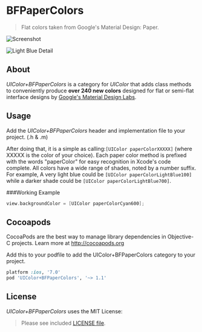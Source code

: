 BFPaperColors
=============

> Flat colors taken from Google's Material Design: Paper.

![Screenshot](https://raw.githubusercontent.com/bfeher/BFPaperColors/master/iOS%20Simulator%20Screen%20shot%20Jul%2017,%202014,%2015.35.22.png "Screenshot")

![Light Blue Detail](https://raw.githubusercontent.com/bfeher/BFPaperColors/master/iOS%20Simulator%20Screen%20shot%20Jul%2017,%202014,%2015.35.32.png "Light Blue Detail")


About
---------
_UIColor+BFPaperColors_ is a category for _UIColor_ that adds class methods to conveniently produce **over 240 new colors** designed for flat or semi-flat interface designs by [Google's Material Design Labs](http://www.google.com/design/spec/style/color.html).


Usage
---------
Add the _UIColor+BFPaperColors_ header and implementation file to your project. (.h & .m)

After doing that, it is a simple as calling:`[UIColor paperColorXXXXX]` (where XXXXX is the color of your choice). Each paper color method is prefixed with the words "paperColor" for easy recognition in Xcode's code complete. All colors have a wide range of shades, noted by a number suffix. For example, A very light blue could be `[UIColor paperColorLightBlue100]` while a darker shade could be `[UIColor paperColorLightBlue700]`.

###Working Example
```objective-c
view.backgroundColor = [UIColor paperColorCyan600];
```


Cocoapods
-------

CocoaPods are the best way to manage library dependencies in Objective-C projects.
Learn more at http://cocoapods.org

Add this to your podfile to add the UIColor+BFPaperColors category to your project.
```ruby
platform :ios, '7.0'
pod 'UIColor+BFPaperColors', '~> 1.1'
```

License
--------
_UIColor+BFPaperColors_ uses the MIT License:

> Please see included [LICENSE file](https://raw.githubusercontent.com/bfeher/BFPaperColors/master/LICENSE.md).
